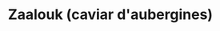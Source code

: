 ---
uuid: bfacf0ee-3cbc-4526-9ea6-2c5d91a0d078
title: Zaalouk (caviar d'aubergines)
titleslug: zaalouk-caviar-d-aubergines_bfacf0ee-3cbc-4526-9ea6-2c5d91a0d078
draft: false
layout: recettes
type: entree
categories:
  - Tartinade
regime:
  - vegetarien
  - vegan
  - sans-gluten
  - sans-lactose
region: Maroc
saison:
  - ete
cuisson: Oui
temperature: Froid
plate: 100
check: Oui
checkAlwaysOk: false
ingredients:
  legumes:
    - title: Citron jaune
      quantite: 5
      unit: unité
    - title: Ail
      quantite: 12.5
      unit: gousse·s
    - title: Tomate
      quantite: 12.5
      unit: unité
    - title: Aubergine
      quantite: 8.5
      unit: Kg
  lof:
    - title: huile d'olive
      quantite: 2
      unit: litre
  epices:
    - title: Paprika
      quantite: 12
      unit: c. à café
    - title: Cumin moulu
      quantite: 12
      unit: c. à café
preparation: >-
  * Ebouillanter les tomates pour les éplucher plus facilement

  * Couper les aubergines genre en 2 dans le sens de la longueur puis tranches sur chaque moitié, en gros pas trop petit

  * Faire cuire 5mn les aubergines à la vapeur

  * Faire revenir aubergines plus ail plus épices dans l'hyuile d'olive, 5mn

  * Ajouter les tomates, 5mn

  * Verser le jus des citrons

  * Ajouter le persil et la coriandre hachés
publishDate: 2024-05-20T14:06:00.000Z
---